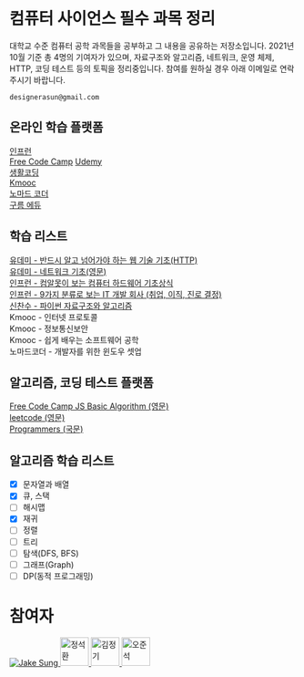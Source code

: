 # 컴퓨터 사이언스 필수 과목 정리
대학교 수준 컴퓨터 공학 과목들을 공부하고 그 내용을 공유하는 저장소입니다. 2021년 10월 기준 총 4명의 기여자가 있으며, 자료구조와 알고리즘, 네트워크, 운영 체제, HTTP, 코딩 테스트 등의 토픽을 정리중입니다. 참여를 원하실 경우 아래 이메일로 연락주시기 바랍니다. 

```
designerasun@gmail.com
```

## 온라인 학습 플랫폼
[인프런](https://www.inflearn.com/) <br/>
[Free Code Camp](https://www.freecodecamp.org/learn)
[Udemy](https://www.udemy.com/) <br/>
[생활코딩](https://opentutorials.org/course/1) <br/>
[Kmooc](http://www.kmooc.kr/) <br/>
[노마드 코더](https://nomadcoders.co/) <br/>
[구름 에듀](https://edu.goorm.io/) <br/>

## 학습 리스트
[유데미 - 반드시 알고 넘어가야 하는 웹 기술 기초(HTTP)](https://www.udemy.com/course/web-technology-fundamentals/) <br/>
[유데미 - 네트워크 기초(영문)](https://www.udemy.com/course/networking-concepts-for-beginners/learn/lecture/6060530?start=15#overview) <br/>
[인프런 - 컴알못이 보는 컴퓨터 하드웨어 기초상식](https://www.inflearn.com/course/%EC%BB%B4%ED%93%A8%ED%84%B0-%ED%95%98%EB%93%9C%EC%9B%A8%EC%96%B4-%EA%B8%B0%EC%B4%88%EC%83%81%EC%8B%9D/dashboard) <br/>
[인프런 - 9가지 분류로 보는 IT 개발 회사 (취업, 이직, 진로 결정)](https://www.inflearn.com/course/9%EA%B0%80%EC%A7%80-it-%ED%9A%8C%EC%82%AC/dashboard) <br/>
[신찬수 - 파이썬 자료구조와 알고리즘](https://www.youtube.com/c/ChanSuShin/featured) <br/>
Kmooc - 인터넷 프로토콜 <br/>
Kmooc - 정보통신보안 <br/>
Kmooc - 쉽게 배우는 소프트웨어 공학 <br/>
노마드코더 - 개발자를 위한 윈도우 셋업 <br/>

## 알고리즘, 코딩 테스트 플랫폼
[Free Code Camp JS Basic Algorithm (영문)](https://www.freecodecamp.org/learn/javascript-algorithms-and-data-structures/basic-algorithm-scripting/convert-celsius-to-fahrenheit) <br/>
[leetcode (영문)](https://leetcode.com/problemset/all/) <br/>
[Programmers (국문)](https://programmers.co.kr/learn/challenges) <br/>

## 알고리즘 학습 리스트
- [X] 문자열과 배열
- [X] 큐, 스택
- [ ] 해시맵
- [X] 재귀
- [ ] 정렬
- [ ] 트리
- [ ] 탐색(DFS, BFS)
- [ ] 그래프(Graph)
- [ ] DP(동적 프로그래밍)

# 참여자
<a href="https://github.com/developerasun">
<img src="https://github.com/developerasun.png?size=50" alt="Jake Sung"/>
</a>

<a href="https://github.com/jshhhhh">
<img src="https://github.com/jshhhhh.png" width=50px height=50px alt="정석환"/>
</a>

<a href="https://github.com/omago123">
<img src="https://github.com/omago123.png" width=50px height=50px alt="김정기"/>
</a>

<a href="https://github.com/oh971021">
<img src="https://github.com/oh971021.png" width=50px height=50px alt="오준석"/>
</a>
